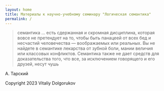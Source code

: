 ```yaml
---
layout: home
title: Материалы к научно-учебному семинару "Логическая семантика"
permalink: /
---
```



> семантика ... есть сдержанная и скромная дисциплина, которая вовсе не претендует на то, чтобы быть панацеей от всех бед и несчастий человечества — воображаемых или реальных. Вы не найдете в семантике лекарства от зубной боли, мании величия или классовых конфликтов. Семантика также не дает средств для доказательства того, что все, за исключением говорящего и его друзей, несут чушь

А. Тарский



Copyright 2023 Vitaliy Dolgorukov
